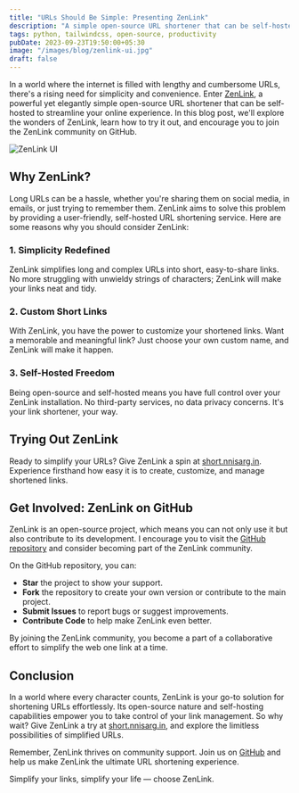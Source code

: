 ```yaml
---
title: "URLs Should Be Simple: Presenting ZenLink"
description: "A simple open-source URL shortener that can be self-hosted."
tags: python, tailwindcss, open-source, productivity
pubDate: 2023-09-23T19:50:00+05:30
image: "/images/blog/zenlink-ui.jpg"
draft: false
---
```


In a world where the internet is filled with lengthy and cumbersome URLs, there's a rising need for simplicity and convenience. Enter [ZenLink](https://short.nnisarg.in), a powerful yet elegantly simple open-source URL shortener that can be self-hosted to streamline your online experience. In this blog post, we'll explore the wonders of ZenLink, learn how to try it out, and encourage you to join the ZenLink community on GitHub.

![ZenLink UI](https://nnisarg.in/images/blog/zenlink-ui.jpg)

## Why ZenLink?

Long URLs can be a hassle, whether you're sharing them on social media, in emails, or just trying to remember them. ZenLink aims to solve this problem by providing a user-friendly, self-hosted URL shortening service. Here are some reasons why you should consider ZenLink:

### 1. Simplicity Redefined

ZenLink simplifies long and complex URLs into short, easy-to-share links. No more struggling with unwieldy strings of characters; ZenLink will make your links neat and tidy.

### 2. Custom Short Links

With ZenLink, you have the power to customize your shortened links. Want a memorable and meaningful link? Just choose your own custom name, and ZenLink will make it happen.

### 3. Self-Hosted Freedom

Being open-source and self-hosted means you have full control over your ZenLink installation. No third-party services, no data privacy concerns. It's your link shortener, your way.

## Trying Out ZenLink

Ready to simplify your URLs? Give ZenLink a spin at [short.nnisarg.in](http://short.nnisarg.in). Experience firsthand how easy it is to create, customize, and manage shortened links.

## Get Involved: ZenLink on GitHub

ZenLink is an open-source project, which means you can not only use it but also contribute to its development. I encourage you to visit the [GitHub repository](https://github.com/hect1k/zenlink) and consider becoming part of the ZenLink community.

On the GitHub repository, you can:

- **Star** the project to show your support.
- **Fork** the repository to create your own version or contribute to the main project.
- **Submit Issues** to report bugs or suggest improvements.
- **Contribute Code** to help make ZenLink even better.

By joining the ZenLink community, you become a part of a collaborative effort to simplify the web one link at a time.

## Conclusion

In a world where every character counts, ZenLink is your go-to solution for shortening URLs effortlessly. Its open-source nature and self-hosting capabilities empower you to take control of your link management. So why wait? Give ZenLink a try at [short.nnisarg.in](https://short.nnisarg.in), and explore the limitless possibilities of simplified URLs.

Remember, ZenLink thrives on community support. Join us on [GitHub](https://github.com/hect1k/zenlink) and help us make ZenLink the ultimate URL shortening experience.

Simplify your links, simplify your life — choose ZenLink.
